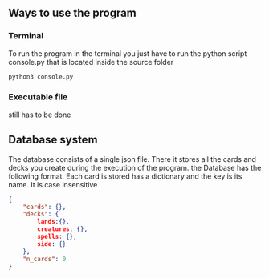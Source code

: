 ## Ways to use the program

### Terminal
To run the program in the terminal you just have to run the python script console.py that is located inside the source folder

```bash
python3 console.py
```

### Executable file
still has to be done

## Database system
The database consists of a single json file. There it stores all the cards and decks you create during the execution of the program.
the Database has the following format. Each card is stored has a dictionary and the key is its name. It is case insensitive

```JSON
{
	"cards": {},
	"decks": {
		lands:{},
		creatures: {},
		spells: {},
		side: {}
	},
	"n_cards": 0
}
```
